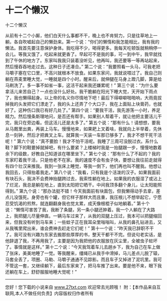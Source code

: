 # 十二个懒汉

十二个懒汉 

从前有十二个小厮，他们白天什么事都不干，晚上也不肯努力，只是往草地上一躺，各自吹嘘起自己的懒劲来。第一个说：“你们的懒惰和我怎能相比，我有我的懒法。我首先要注意保护身体。我吃得不少，喝得更多。我每天吃顿饭就稍稍停一会儿。等我又饿了，吃起来就更香了。早起可不是我的事，可一到中午，我早就找到了午休的地方了。东家叫我我只装着没听见，他再叫，我还要等一等再站起来，然后慢吞吞地走过去。这种日子还凑合。” 
第二个说：“我要照看一头马，可我老把马嚼子塞在它口里，不高兴就根本不放食。如果东家问，我就说喂过了。我自己则躺在燕麦里睡大觉，一睡就是四个小时。醒来后，就伸腿在马身上蹬几脚，算是给马刷洗了。多一事不如省一事，这活干起来我还嫌累呢！” 
第三个说：“为什么要拿活儿来苦自己？一点也没什么好处。我干脆躺在阳光下睡大觉，天开始下雨点了，我也懒得起身。以上帝的名义你尽情地下吧！最后下得噼噼啪啪响，大雨竟拔掉我的头发把它们漂走了，我的头上还弄了个大口子，我在上面贴上块膏药，也就好了。这种伤口我已有好几处了。” 
第四个说：“要我干活，我先游荡一小时，养足精力。然后慢条斯理地问，是否还有帮手。如果别人帮着干，就让他把主要活儿干完，我只在旁边看。但这活儿还是太多了。” 
第五个说：“那有什么！请想想，要我从马厩里出粪，再装上马车。慢慢地来，如果耙上叉着啥，我就向上半举着，先休息一刻钟，然后才把粪叉上车。就算我一天装一车那已够多了，我才不想干死干活呢！” 
第六个说：“真不要脸！我才不怕干活呢。我睡了三周可没脱过衣。系什么鞋？脚下的鞋要掉就掉吧，有什么要紧？上楼梯时我是一抬腿跟一步，慢慢地数着余下的级数，好教自己知道该在哪里坐下。” 
第七个说：“那有什么了不起的？我的东家盯着我干活，只是他老不在家。我的速度不会有虫子快，要想让我往前走就得有四个壮汉来推我。我到一张床上睡觉，等我一倒下，他们再也叫不醒我。他想让我回去，只得抬着我走。” 
第八个说：“我看，只有我是个活泼的汉子。如果我面前有块石头，我决不会费神抬腿跨过去，我索性躺在地上。如果我的衣服湿了或沾上了烂泥，我总是躺在地上，直到太阳把它晒干。中间我顶多翻个身儿，让太阳能照得到。” 
第九个说：“那办法挺不错！今天我面前有块面包，但我懒得动手去拿，差点儿没饿死。身旁也有个罐，但它样子那样大而且重，我压根儿不想举起它，宁愿忍受饥渴的煎熬，就连翻翻身我也觉太累，成天像根棍子似地躺着。” 
第十个说：“懒惰可害苦了我，我断了条腿，另一条小腿还肿着。我一个人躺在了大路上，我把腿儿尽量伸直。一辆马车过来了，从我的双腿上压过，我本可以把腿缩回来，但我没有听到马车来；一些蚊子正在我耳朵里嗡嗡叫，从我的鼻孔钻进去，又从我嘴里爬出来，谁会费神去赶走它们呢！” 
第十一个说：“昨天我已辞职不干了。我可没有兴趣为东家去搬那些厚厚的书，整天干都干不完。但说句老实话，是他辞退了我，不再用我了，主要是因为我把他的衣服放在灰尘里，全被虫子蛀坏了。事情就是这样。” 
第十二个说：“今天我驾着车儿去趟乡下，我为自己在车上做了张床，美美地睡了一觉。等我醒来，缰绳已从我手中滑掉，马儿差点儿脱了辕，马套全丢了，项圈、马勒、马嚼子通通不见踪影。而且车子又掉进了泥坑里。我可不管这一套，又继续躺下，最后东家来了，把马车推了出来。要是他不来，眼下我还躺在车上，舒舒服服地睡大觉呢！” 

                  
--------------------
您好！您下载的小说来自 www.27txt.com 欢迎常去光顾哦！
附：【本作品来自互联网,本人不做任何负责】内容版权归作者所有